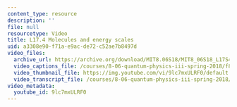 ```yaml
---
content_type: resource
description: ''
file: null
resourcetype: Video
title: L17.4 Molecules and energy scales
uid: a3308e90-f71a-e9ac-de72-c52ae7b8497d
video_files:
  archive_url: https://archive.org/download/MIT8.06S18/MIT8_06S18_L17S4_300k.mp4
  video_captions_file: /courses/8-06-quantum-physics-iii-spring-2018/f8fe7a70bb8c568193e0af62e90d4e00_9lc7mxULRF0.vtt
  video_thumbnail_file: https://img.youtube.com/vi/9lc7mxULRF0/default.jpg
  video_transcript_file: /courses/8-06-quantum-physics-iii-spring-2018/bd03c46cd731f5c5484d2d892ca78717_9lc7mxULRF0.pdf
video_metadata:
  youtube_id: 9lc7mxULRF0
---
```

